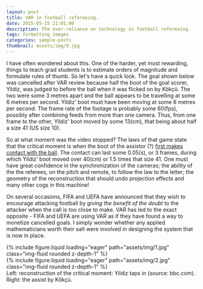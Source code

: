 ```yaml
---
layout: post
title: VAR in football refereeing.
date: 2015-05-15 21:01:00
description: The over-reliance on technology in football refereeing.
tags: formatting images
categories: sample-posts
thumbnail: assets/img/9.jpg
---
```


<p>I have often wondered about this. One of the harder, yet most rewarding, things to teach grad students is to estimate orders of magnitude and
formulate rules of thumb. So let's have a quick look. The goal shown below was cancelled after VAR review because half the boot of the goal scorer, Yildiz,
was judged to before the ball when it was flicked on by Kökçü. The two were some 3 metres apart and the ball appears to be travelling at some 6 metres per
second. Yildiz' boot must have been moving at some 8 metres per second. The frame rate of the footage is probably some 60(fps), possibly after combining
feeds from more than one camera. Thus, from one frame to the other, Yildiz' boot moved by some 13(cm), that being about half a size 41 (US size 10).</p>
<p>So at what moment was the video stopped? The laws of that game state that the critical moment is when the boot of the assistor (?)
<a href ="https://www.theifab.com/laws/latest/offside/">first makes contact
with the ball</a>. The contact can last some 0.05(s), or 3 frames, during which Yildiz' boot moved over 40(cm) or 1.5 times that size 41.
One must have great confidence in the synchronization of the cameras; the ability of the the referees, on the pitch and remote, to follow the law
to the letter; the geometry of the reconstruction that should undo projection effects and many other cogs in this machine!</p>
On several occasions, FIFA and UEFA have announced that they wish to encourage attacking football by <I>giving the benefit of the doubt</I>
to the attacker when the call is too close to make. VAR has led to the exact opposite - FIFA and UEFA are using VAR as if
they have found a way to monetize cancelled goals. I simply wonder whether any applied mathematicians worth their salt were involved in designing
the system that is now in place.</p>
<div class="row mt-3">
    <div class="col-sm mt-3 mt-md-0">
        {% include figure.liquid loading="eager" path="assets/img/1.jpg" class="img-fluid rounded z-depth-1" %}
    </div>
    <div class="col-sm mt-3 mt-md-0">
        {% include figure.liquid loading="eager" path="assets/img/2.jpg" class="img-fluid rounded z-depth-1" %}
    </div>
</div>
<div class="caption">
    Left: reconstruction of the critical moment: Yildiz taps in (source: bbc.com). Right: the assist by Kökçü.
</div>

